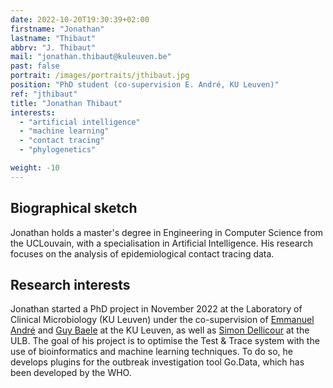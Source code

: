 ```yaml
---
date: 2022-10-20T19:30:39+02:00
firstname: "Jonathan"
lastname: "Thibaut"
abbrv: "J. Thibaut"
mail: "jonathan.thibaut@kuleuven.be"
past: false
portrait: /images/portraits/jthibaut.jpg
position: "PhD student (co-supervision E. André, KU Leuven)"
ref: "jthibaut"
title: "Jonathan Thibaut"
interests:
  - "artificial intelligence"
  - "machine learning"
  - "contact tracing"
  - "phylogenetics"

weight: -10
---
```


## Biographical sketch

Jonathan holds a master's degree in Engineering in Computer Science from the UCLouvain, with a specialisation in Artificial Intelligence. His research focuses on the analysis of epidemiological contact tracing data.

## Research interests

Jonathan started a PhD project in November 2022 at the Laboratory of Clinical Microbiology (KU Leuven) under the co-supervision of [Emmanuel André](https://www.kuleuven.be/wieiswie/en/person/00121011) and [Guy Baele](https://rega.kuleuven.be/cev/ecv/lab-members/GuyBaele.html) at the KU Leuven, as well as [Simon Dellicour](https://spell.ulb.be/person/simon-dellicour/) at the ULB. The goal of his project is to optimise the Test & Trace system with the use of bioinformatics and machine learning techniques. To do so, he develops plugins for the outbreak investigation tool Go.Data, which has been developed by the WHO.

